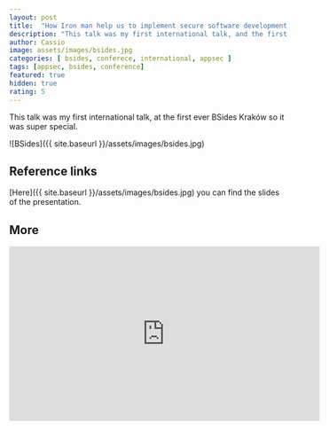 ```yaml
---
layout: post
title:  "How Iron man help us to implement secure software development lifecycle"
description: "This talk was my first international talk, and the first ever BSides Kraków so it was super special"
author: Cassio
image: assets/images/bsides.jpg
categories: [ bsides, conferece, international, appsec ]
tags: [appsec, bsides, conference]
featured: true
hidden: true
rating: 5
---
```

This talk was my first international talk, at the first ever BSides Kraków so it was super special.

![BSides]({{ site.baseurl }}/assets/images/bsides.jpg)

## Reference links

[Here]({{ site.baseurl }}/assets/images/bsides.jpg) you can find the slides of the presentation.

## More

<p>
    <iframe width="560" height="315" src="https://www.youtube.com/embed/uFjF6iUQHCc?si=_TLyf_m2mu2OMCva" title="BSides Kraków" frameborder="0" allow="accelerometer; autoplay; clipboard-write; encrypted-media; gyroscope; picture-in-picture; web-share" allowfullscreen></iframe>
</p>